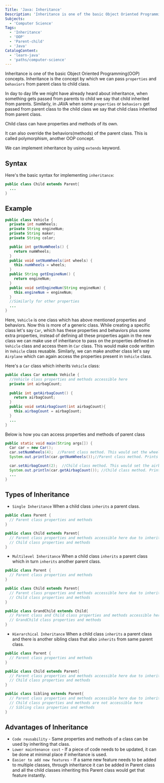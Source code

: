 ```yaml
---
Title: 'Java: Inheritance'
Description: 'Inheritance is one of the basic Object Oriented Programming(OOP) concepts'
Subjects:
  - 'Computer Science'
Tags:
  - 'Inheritance'
  - 'OOP'
  - 'Parent-child'
  - 'Java'
CatalogContent:
  - 'learn-java'
  - 'paths/computer-science'
---
```


Inheritance is one of the basic Object Oriented Programming(OOP) concepts. Inheritance is the concept by which we can pass `properties` and `behaviors` from parent class to child class.

In day to day life we might have already heard about inheritance, when something gets passed from parents to child we say that child inherited from parents. Similarly, in JAVA when some `properties` or `behaviors` get passed from parent class to the child class we say that child class inherited from parent class.

Child class can have properties and methods of its own. 

It can also override the behaviors(methods) of the parent class. This is called polymorphism, another OOP concept.

We can implement inheritance by using `extends` keyword.

## Syntax

Here's the basic syntax for implementing `inheritance`:
```java
public class Child extends Parent{
  ...
}
```
## Example 

```java
public class Vehicle {
  private int numWheels;
  private String engineNum; 
  private String maker;
  private String color;

  public int getNumWheels() {
    return numWheels;
  }
  public void setNumWheels(int wheels) {
    this.numWheels = wheels;
  }
  public String getEngineNum() {
    return engineNum;
  }
  public void setEngineNum(String engineNum) {
    this.engineNum = engineNum;
  }
  //Similarly for other properties
  ...
}
```
Here, `Vehicle` is one class which has above mentioned properties and behaviors. Now this is more of a generic class. While creating a specific class let's say `Car`, which has these properties and behaviors plus some extra properties, instead of defining all these properties again in the new class we can make use of inheritance to pass on the properties defined in `Vehicle` class and access them in `Car` class. This would make code written in `Vehicle` class reusable. Similarly, we can make another class let's say `Airplane` which can again access the properties present in `Vehicle` class.

Here's a `Car` class which inherits `Vehicle` class:

```java
public class Car extends Vehicle {
  //Vehicle class properties and methods accessible here
  private int airbagCount;
  
  public int getAirbagCount() {
    return airbagCount;
  }
  public void setAirbagCount(int airbagCount){
    this.airbagCount = airbagCount;
  }
  ...
}
```

Below is how you can access properties and methods of parent class
```java
public static void main(String args[]) {
  Car car = new Car();
  car.setNumWheels(4);  //Parent class method. This would set the wheel count to 4
  System.out.println(car.getNumWheels());//Parent class method. Prints numWheels

  car.setAirbagCount(2);  //Child class method. This would set the airbag count
  System.out.println(car.getAirbagCount()); //Child class method. Prints airbag count
  ...
}
```

## Types of Inheritance


- `Single Inheritance` When a child class `inherits` a parent class.

```java
public class Parent {
  // Parent class properties and methods
}

public class Child extends Parent{
  // Parent class properties and methods accessible here due to inheritance
  // Child class properties and methods
}
```
- `Multilevel Inheritance` When a child class `inherits` a parent class which in turn `inherits` another parent class.

```java
public class Parent {
  // Parent class properties and methods
}

public class Child extends Parent{
  // Parent class properties and methods accessible here due to inheritance
  // Child class properties and methods
}

public class GrandChild extends Child{
  // Parent class and Child class properties and methods accessible here due to inheritance
  // GrandChild class properties and methods
}
```
- `Hierarchical Inheritance` When a child class `inherits` a parent class and there is another sibling class that also `inherits` from same parent class.

```java
public class Parent {
  // Parent class properties and methods
}

public class Child extends Parent{
  // Parent class properties and methods accessible here due to inheritance
  // Child class properties and methods
}

public class Sibling extends Parent{
  // Parent class properties and methods accessible here due to inheritance
  // Child class properties and methods are not accessible here
  // Sibling class properties and methods
}
```
## Advantages of Inheritance
- `Code reusability` - Same properties and methods of a class can be used by inheriting that class.
- `Lower maintenance cost` - If a piece of code needs to be updated, it can be done at minimal place if inheritance is used.
- `Easier to add new features` - If a same new feature needs to be added to multiple classes, through inheritance it can be added in Parent class and all the child classes inheriting this Parent class would get that feature instantly.

